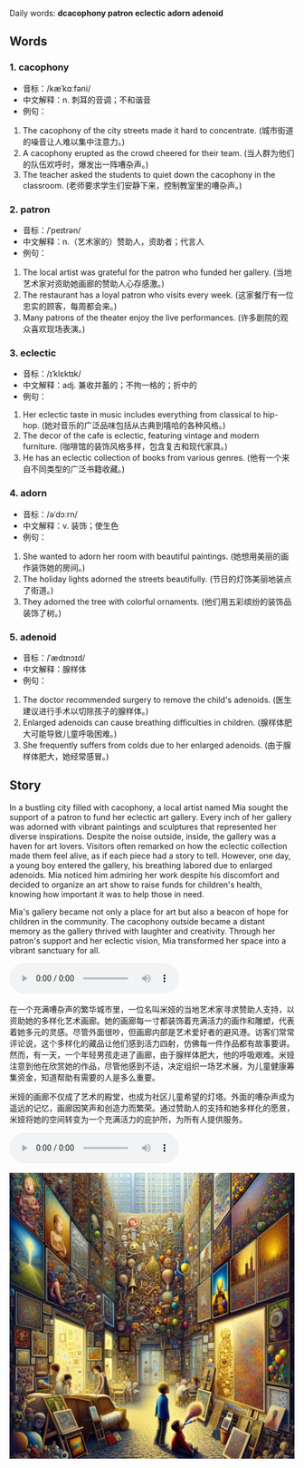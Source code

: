 Daily words: **dcacophony patron eclectic adorn adenoid**

## Words
### 1. cacophony
- 音标：/kæˈkɑːfəni/ <span style="cursor: pointer;" onclick="document.getElementById('audio-player-1').play()"><i class="fas fa-volume-up"></i></span>
<audio id="audio-player-1" src="audios/words/cacophony.mp3" style="display:none;"></audio>
- 中文解释：n. 刺耳的音调；不和谐音
- 例句：
1. The cacophony of the city streets made it hard to concentrate. (城市街道的噪音让人难以集中注意力。)
2. A cacophony erupted as the crowd cheered for their team. (当人群为他们的队伍欢呼时，爆发出一阵嘈杂声。)
3. The teacher asked the students to quiet down the cacophony in the classroom. (老师要求学生们安静下来，控制教室里的嘈杂声。)

### 2. patron
- 音标：/ˈpeɪtrən/ <span style="cursor: pointer;" onclick="document.getElementById('audio-player-2').play()"><i class="fas fa-volume-up"></i></span>
<audio id="audio-player-2" src="audios/words/patron.mp3" style="display:none;"></audio>
- 中文解释：n.（艺术家的）赞助人，资助者；代言人
- 例句：
1. The local artist was grateful for the patron who funded her gallery. (当地艺术家对资助她画廊的赞助人心存感激。)
2. The restaurant has a loyal patron who visits every week. (这家餐厅有一位忠实的顾客，每周都会来。)
3. Many patrons of the theater enjoy the live performances. (许多剧院的观众喜欢现场表演。)

### 3. eclectic
- 音标：/ɪˈklɛktɪk/ <span style="cursor: pointer;" onclick="document.getElementById('audio-player-3').play()"><i class="fas fa-volume-up"></i></span>
<audio id="audio-player-3" src="audios/words/eclectic.mp3" style="display:none;"></audio>
- 中文解释：adj. 兼收并蓄的；不拘一格的；折中的
- 例句：
1. Her eclectic taste in music includes everything from classical to hip-hop. (她对音乐的广泛品味包括从古典到嘻哈的各种风格。)
2. The decor of the cafe is eclectic, featuring vintage and modern furniture. (咖啡馆的装饰风格多样，包含复古和现代家具。)
3. He has an eclectic collection of books from various genres. (他有一个来自不同类型的广泛书籍收藏。)

### 4. adorn
- 音标：/əˈdɔːrn/ <span style="cursor: pointer;" onclick="document.getElementById('audio-player-4').play()"><i class="fas fa-volume-up"></i></span>
<audio id="audio-player-4" src="audios/words/adorn.mp3" style="display:none;"></audio>
- 中文解释：v. 装饰；使生色
- 例句：
1. She wanted to adorn her room with beautiful paintings. (她想用美丽的画作装饰她的房间。)
2. The holiday lights adorned the streets beautifully. (节日的灯饰美丽地装点了街道。)
3. They adorned the tree with colorful ornaments. (他们用五彩缤纷的装饰品装饰了树。)

### 5. adenoid
- 音标：/ˈædɪnɔɪd/ <span style="cursor: pointer;" onclick="document.getElementById('audio-player-5').play()"><i class="fas fa-volume-up"></i></span>
<audio id="audio-player-5" src="audios/words/adenoid.mp3" style="display:none;"></audio>
- 中文解释：腺样体
- 例句：
1. The doctor recommended surgery to remove the child's adenoids. (医生建议进行手术以切除孩子的腺样体。)
2. Enlarged adenoids can cause breathing difficulties in children. (腺样体肥大可能导致儿童呼吸困难。)
3. She frequently suffers from colds due to her enlarged adenoids. (由于腺样体肥大，她经常感冒。)

## Story
In a bustling city filled with cacophony, a local artist named Mia sought the support of a patron to fund her eclectic art gallery. Every inch of her gallery was adorned with vibrant paintings and sculptures that represented her diverse inspirations. Despite the noise outside, inside, the gallery was a haven for art lovers. Visitors often remarked on how the eclectic collection made them feel alive, as if each piece had a story to tell. However, one day, a young boy entered the gallery, his breathing labored due to enlarged adenoids. Mia noticed him admiring her work despite his discomfort and decided to organize an art show to raise funds for children's health, knowing how important it was to help those in need.

Mia's gallery became not only a place for art but also a beacon of hope for children in the community. The cacophony outside became a distant memory as the gallery thrived with laughter and creativity. Through her patron's support and her eclectic vision, Mia transformed her space into a vibrant sanctuary for all.

<audio controls>
<source src="./audios/story/2024-07-31-english.mp3" type="audio/mpeg">
你的浏览器不支持音频元素。
</audio>


在一个充满嘈杂声的繁华城市里，一位名叫米娅的当地艺术家寻求赞助人支持，以资助她的多样化艺术画廊。她的画廊每一寸都装饰着充满活力的画作和雕塑，代表着她多元的灵感。尽管外面很吵，但画廊内部是艺术爱好者的避风港。访客们常常评论说，这个多样化的藏品让他们感到活力四射，仿佛每一件作品都有故事要讲。然而，有一天，一个年轻男孩走进了画廊，由于腺样体肥大，他的呼吸艰难。米娅注意到他在欣赏她的作品，尽管他感到不适，决定组织一场艺术展，为儿童健康筹集资金，知道帮助有需要的人是多么重要。

米娅的画廊不仅成了艺术的殿堂，也成为社区儿童希望的灯塔。外面的嘈杂声成为遥远的记忆，画廊因笑声和创造力而繁荣。通过赞助人的支持和她多样化的愿景，米娅将她的空间转变为一个充满活力的庇护所，为所有人提供服务。

<audio controls>
<source src="./audios/story/2024-07-31-chinese.mp3" type="audio/mpeg">
你的浏览器不支持音频元素。
</audio>


![story](./images/2024-07-31.png)

